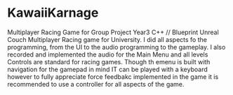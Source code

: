 # KawaiiKarnage
Multiplayer Racing Game for Group Project Year3
C++ // Blueprint Unreal Couch Multiplayer Racing game for University. I did all aspects fo the programming, from the UI to the audio programming to the gameplay.
I also recorded and implemented the audio for the Main Menu and all levels 
Controls are standard for racing games. Though th emenu is built with navigation for the gamepad in mind
IT can be played with a keyboard however to fully appreciate force feedbakc implemented in the game it is recommended to use a controller for all aspects of the game.

